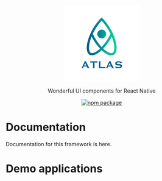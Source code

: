 <p align="center">
  <a href="https://github.com/rcg1994/react-native-atlas">
    <img width="200" src="https://github.com/rcg1994/light/blob/master/images/atlas_400.png?raw=true">
  </a>
</p>

<div align="center">
Wonderful UI components for React Native
</div>

<div align="center">

[![npm package](https://img.shields.io/npm/v/react-native-atlas.svg)](https://www.npmjs.com/package/react-native-atlas)

</div>

# Documentation

Documentation for this framework is here.

# Demo applications

